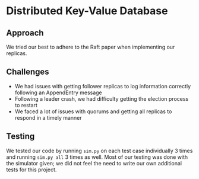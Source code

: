 # Distributed Key-Value Database

## Approach

We tried our best to adhere to the Raft paper when implementing our replicas. 

## Challenges

- We had issues with getting follower replicas to log information correctly following an AppendEntry message
- Following a leader crash, we had difficulty getting the election process to restart
- We faced a lot of issues with quorums and getting all replicas to respond in a timely manner

## Testing

We tested our code by running `sim.py` on each test case individually 3 times and running `sim.py all` 3 times as well. Most of our testing was done with the simulator given; we did not feel the need to write our own additional tests for this project.
